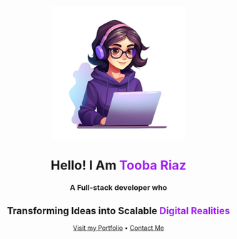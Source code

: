<p align="center">
  <img src="female-developer-background_665280-9650-transformed-removebg-preview (1).png" alt="Tooba Riaz Avatar" width="300px" />
</p>

<h1 align="center">Hello! I Am <span style="color: #A020F0;">Tooba Riaz</span></h1>
<h3 align="center">A Full-stack developer who</h3>
<h2 align="center">Transforming Ideas into Scalable <span style="color: #A020F0;">Digital Realities</span></h2>

<p align="center">
  <a href="https://tr-portfolio-five.vercel.app/">Visit my Portfolio</a> • 
  <a href="mailto:toobariaztr23@gmail.com">Contact Me</a>
</p>
